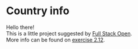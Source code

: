 # Country info

Hello there! <br>
This is a little project suggested by [Full Stack Open](https://fullstackopen.com/en/). <br>
More info can be found on [exercise 2.12](https://fullstackopen.com/en/part2/getting_data_from_server#exercises-2-11-2-14).
